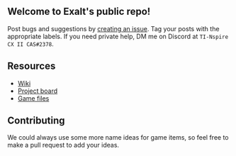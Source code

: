 ## Welcome to Exalt's public repo!
Post bugs and suggestions by [creating an issue](https://github.com/Ovikx/exalt-public/issues/new). Tag your posts with the appropriate labels. If you need private help, DM me on Discord at `TI-Nspire CX II CAS#2378`.

## Resources
- [Wiki](https://github.com/Ovikx/exalt-public/wiki)
- [Project board](https://github.com/users/Ovikx/projects/2)
- [Game files](https://github.com/Ovikx/exalt-public/blob/master/resources)

## Contributing
We could always use some more name ideas for game items, so feel free to make a pull request to add your ideas.